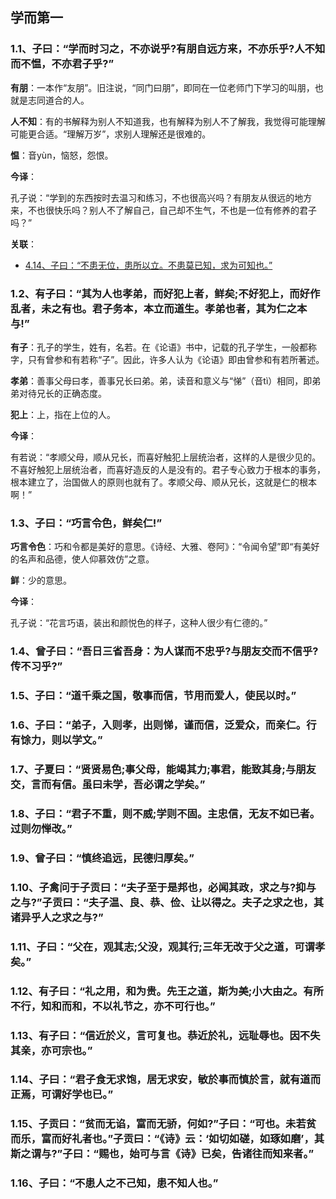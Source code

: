 ## 学而第一

### 1.1、子曰：“学而时习之，不亦说乎?有朋自远方来，不亦乐乎?人不知而不愠，不亦君子乎?”

**有朋**：一本作“友朋”。旧注说，“同门曰朋”，即同在一位老师门下学习的叫朋，也就是志同道合的人。

**人不知**：有的书解释为别人不知道我，也有解释为别人不了解我，我觉得可能理解可能更合适。“理解万岁”，求别人理解还是很难的。

**愠**：音yùn，恼怒，怨恨。

**今译**：

孔子说：“学到的东西按时去温习和练习，不也很高兴吗？有朋友从很远的地方来，不也很快乐吗？别人不了解自己，自己却不生气，不也是一位有修养的君子吗？”

**关联**：

- [4.14、子曰：“不患无位，患所以立。不患莫已知，求为可知也。”](ch-04-liren.html#4.14)

### 1.2、有子曰：“其为人也孝弟，而好犯上者，鲜矣;不好犯上，而好作乱者，未之有也。君子务本，本立而道生。孝弟也者，其为仁之本与!”

**有子**：孔子的学生，姓有，名若。在《论语》书中，记载的孔子学生，一般都称字，只有曾参和有若称“子”。因此，许多人认为《论语》即由曾参和有若所著述。

**孝弟**：善事父母曰孝，善事兄长曰弟。弟，读音和意义与“悌”（音tì）相同，即弟弟对待兄长的正确态度。

**犯上**：上，指在上位的人。

**今译**：

有若说：“孝顺父母，顺从兄长，而喜好触犯上层统治者，这样的人是很少见的。不喜好触犯上层统治者，而喜好造反的人是没有的。君子专心致力于根本的事务，根本建立了，治国做人的原则也就有了。孝顺父母、顺从兄长，这就是仁的根本啊！”

### 1.3、子曰：“巧言令色，鲜矣仁!”

**巧言令色**：巧和令都是美好的意思。《诗经、大雅、卷阿》：“令闻令望”即“有美好的名声和品德，使人仰慕效仿”之意。

**鲜**：少的意思。

**今译**：

孔子说：“花言巧语，装出和颜悦色的样子，这种人很少有仁德的。”

### 1.4、曾子曰：“吾日三省吾身：为人谋而不忠乎?与朋友交而不信乎?传不习乎?”

### 1.5、子曰：“道千乘之国，敬事而信，节用而爱人，使民以时。”

### 1.6、子曰：“弟子，入则孝，出则悌，谨而信，泛爱众，而亲仁。行有馀力，则以学文。”

### 1.7、子夏曰：“贤贤易色;事父母，能竭其力;事君，能致其身;与朋友交，言而有信。虽曰未学，吾必谓之学矣。”

### 1.8、子曰：“君子不重，则不威;学则不固。主忠信，无友不如已者。过则勿惮改。”

### 1.9、曾子曰：“慎终追远，民德归厚矣。”

### 1.10、子禽问于子贡曰：“夫子至于是邦也，必闻其政，求之与?抑与之与?”子贡曰：“夫子温、良、恭、俭、让以得之。夫子之求之也，其诸异乎人之求之与?”

### 1.11、子曰：“父在，观其志;父没，观其行;三年无改于父之道，可谓孝矣。”

### 1.12、有子曰：“礼之用，和为贵。先王之道，斯为美;小大由之。有所不行，知和而和，不以礼节之，亦不可行也。”

### 1.13、有子曰：“信近於义，言可复也。恭近於礼，远耻辱也。因不失其亲，亦可宗也。”

### 1.14、子曰：“君子食无求饱，居无求安，敏於事而慎於言，就有道而正焉，可谓好学也已。”

### 1.15、子贡曰：“贫而无谄，富而无骄，何如?”子曰：“可也。未若贫而乐，富而好礼者也。”子贡曰：“《诗》云：‘如切如磋，如琢如磨’，其斯之谓与?”子曰：“赐也，始可与言《诗》已矣，告诸往而知来者。”

### 1.16、子曰：“不患人之不己知，患不知人也。”